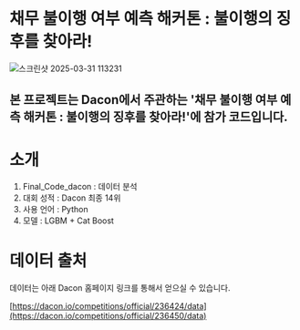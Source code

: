 # 채무 불이행 여부 예측 해커톤 : 불이행의 징후를 찾아라!

![스크린샷 2025-03-31 113231](https://github.com/user-attachments/assets/11d3591e-899a-431a-99cf-07874fa09689)

## 본 프로젝트는 Dacon에서 주관하는 '채무 불이행 여부 예측 해커톤 : 불이행의 징후를 찾아라!'에 참가 코드입니다. 

# 소개

1. Final_Code_dacon : 데이터 분석
2. 대회 성적 : Dacon 최종 14위
3. 사용 언어 : Python
4. 모델 : LGBM + Cat Boost

# 데이터 출처

데이터는 아래 Dacon 홈페이지 링크를 통해서 얻으실 수 있습니다.

[https://dacon.io/competitions/official/236424/data](https://dacon.io/competitions/official/236450/data)
